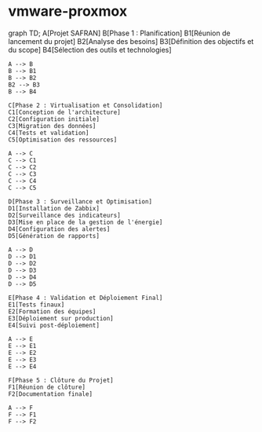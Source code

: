 # vmware-proxmox

graph TD;
    A[Projet SAFRAN]
    B[Phase 1 : Planification]
    B1[Réunion de lancement du projet]
    B2[Analyse des besoins]
    B3[Définition des objectifs et du scope]
    B4[Sélection des outils et technologies]

    A --> B
    B --> B1
    B --> B2
    B2 --> B3
    B --> B4
    
    C[Phase 2 : Virtualisation et Consolidation]
    C1[Conception de l'architecture]
    C2[Configuration initiale]
    C3[Migration des données]
    C4[Tests et validation]
    C5[Optimisation des ressources]

    A --> C
    C --> C1
    C --> C2
    C --> C3
    C --> C4
    C --> C5
    
    D[Phase 3 : Surveillance et Optimisation]
    D1[Installation de Zabbix]
    D2[Surveillance des indicateurs]
    D3[Mise en place de la gestion de l'énergie]
    D4[Configuration des alertes]
    D5[Génération de rapports]

    A --> D
    D --> D1
    D --> D2
    D --> D3
    D --> D4
    D --> D5
    
    E[Phase 4 : Validation et Déploiement Final]
    E1[Tests finaux]
    E2[Formation des équipes]
    E3[Déploiement sur production]
    E4[Suivi post-déploiement]

    A --> E
    E --> E1
    E --> E2
    E --> E3
    E --> E4
    
    F[Phase 5 : Clôture du Projet]
    F1[Réunion de clôture]
    F2[Documentation finale]

    A --> F
    F --> F1
    F --> F2

